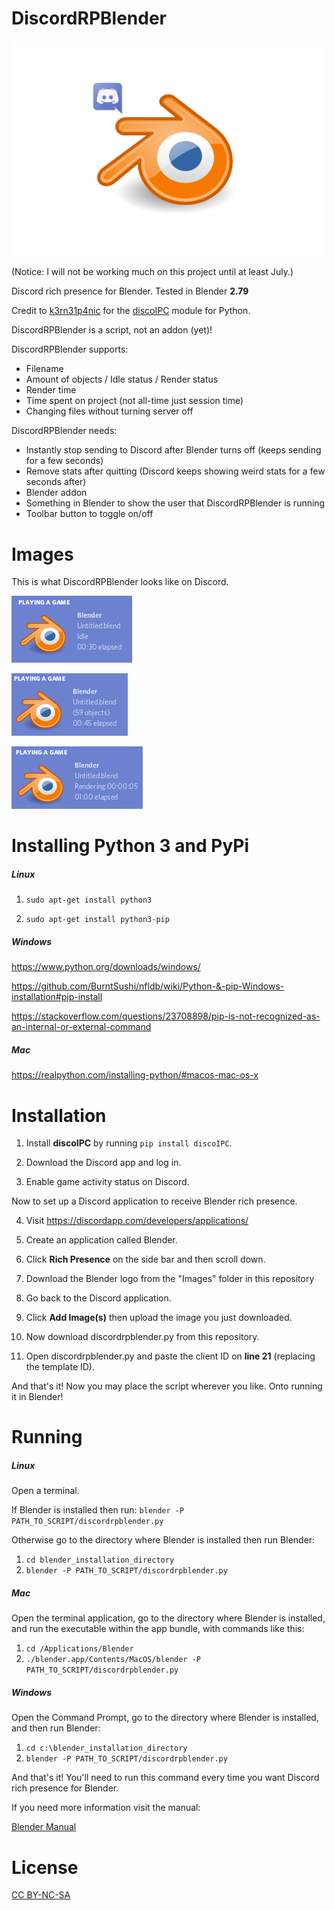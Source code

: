# DiscordRPBlender

![Logo](https://raw.githubusercontent.com/An0n3m0us/DiscordRPBlender/master/images/DiscordRPBlender.png)

(Notice: I will not be working much on this project until at least July.)

Discord rich presence for Blender. Tested in Blender **2.79**

Credit to [k3rn31p4nic](https://github.com/k3rn31p4nic/) for the [discoIPC](https://github.com/k3rn31p4nic/discoIPC) module for Python.

DiscordRPBlender is a script, not an addon (yet)!

DiscordRPBlender supports:
- Filename
- Amount of objects / Idle status / Render status
- Render time
- Time spent on project (not all-time just session time)
- Changing files without turning server off

DiscordRPBlender needs:
- Instantly stop sending to Discord after Blender turns off (keeps sending for a few seconds)
- Remove stats after quitting (Discord keeps showing weird stats for a few seconds after)
- Blender addon
- Something in Blender to show the user that DiscordRPBlender is running
- Toolbar button to toggle on/off

# Images

This is what DiscordRPBlender looks like on Discord.

![Img1](https://raw.githubusercontent.com/An0n3m0us/DiscordRPBlender/master/images/ImgIdle.png)

![Img2](https://raw.githubusercontent.com/An0n3m0us/DiscordRPBlender/master/images/ImgWorking.png)

![Img3](https://raw.githubusercontent.com/An0n3m0us/DiscordRPBlender/master/images/ImgRendering.png)

# Installing Python 3 and PyPi
##### Linux

1. `sudo apt-get install python3`

2. `sudo apt-get install python3-pip`

##### Windows

https://www.python.org/downloads/windows/

https://github.com/BurntSushi/nfldb/wiki/Python-&-pip-Windows-installation#pip-install

https://stackoverflow.com/questions/23708898/pip-is-not-recognized-as-an-internal-or-external-command

##### Mac

https://realpython.com/installing-python/#macos-mac-os-x

# Installation

1. Install **discoIPC** by running `pip install discoIPC`.

2. Download the Discord app and log in.

3. Enable game activity status on Discord.

Now to set up a Discord application to receive Blender rich presence.

4. Visit https://discordapp.com/developers/applications/

5. Create an application called Blender.

6. Click **Rich Presence** on the side bar and then scroll down.

7. Download the Blender logo from the "Images" folder in this repository

8. Go back to the Discord application.

9. Click **Add Image(s)** then upload the image you just downloaded.

10. Now download discordrpblender.py from this repository.

11. Open discordrpblender.py and paste the client ID on **line 21** (replacing the template ID).

And that's it! Now you may place the script wherever you like. Onto running it in Blender!

# Running
##### Linux
Open a terminal.

If Blender is installed then run:
`blender -P PATH_TO_SCRIPT/discordrpblender.py`

Otherwise go to the directory where Blender is installed then run Blender:
1. `cd blender_installation_directory`
2. `blender -P PATH_TO_SCRIPT/discordrpblender.py`
##### Mac
Open the terminal application, go to the directory where Blender is installed, and run the executable within the app bundle, with commands like this:
1. `cd /Applications/Blender`
2. `./blender.app/Contents/MacOS/blender -P PATH_TO_SCRIPT/discordrpblender.py`

##### Windows
Open the Command Prompt, go to the directory where Blender is installed, and then run Blender:
1. `cd c:\blender_installation_directory`
2. `blender -P PATH_TO_SCRIPT/discordrpblender.py`

And that's it! You'll need to run this command every time you want Discord rich presence for Blender.

If you need more information visit the manual:

[Blender Manual](https://docs.blender.org/manual/en/latest/render/workflows/command_line.html)

# License
[CC BY-NC-SA](https://creativecommons.org/licenses/by-nc-sa/4.0/)

